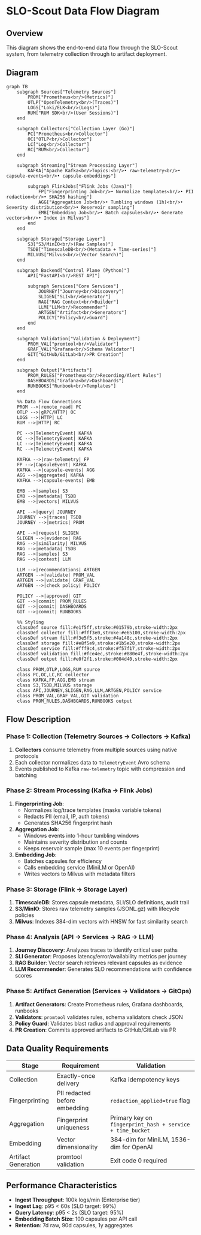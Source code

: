 # SLO-Scout Data Flow Diagram

## Overview
This diagram shows the end-to-end data flow through the SLO-Scout system, from telemetry collection through to artifact deployment.

## Diagram

```mermaid
graph TB
    subgraph Sources["Telemetry Sources"]
        PROM["Prometheus<br/>(Metrics)"]
        OTLP["OpenTelemetry<br/>(Traces)"]
        LOGS["Loki/ELK<br/>(Logs)"]
        RUM["RUM SDK<br/>(User Sessions)"]
    end

    subgraph Collectors["Collection Layer (Go)"]
        PC["Prometheus<br/>Collector"]
        OC["OTLP<br/>Collector"]
        LC["Log<br/>Collector"]
        RC["RUM<br/>Collector"]
    end

    subgraph Streaming["Stream Processing Layer"]
        KAFKA["Apache Kafka<br/>Topics:<br/>• raw-telemetry<br/>• capsule-events<br/>• capsule-embeddings"]

        subgraph FlinkJobs["Flink Jobs (Java)"]
            FP["Fingerprinting Job<br/>• Normalize templates<br/>• PII redaction<br/>• SHA256 hashing"]
            AGG["Aggregation Job<br/>• Tumbling windows (1h)<br/>• Severity distribution<br/>• Reservoir sampling"]
            EMB["Embedding Job<br/>• Batch capsules<br/>• Generate vectors<br/>• Index in Milvus"]
        end
    end

    subgraph Storage["Storage Layer"]
        S3["S3/MinIO<br/>(Raw Samples)"]
        TSDB["TimescaleDB<br/>(Metadata + Time-series)"]
        MILVUS["Milvus<br/>(Vector Search)"]
    end

    subgraph Backend["Control Plane (Python)"]
        API["FastAPI<br/>REST API"]

        subgraph Services["Core Services"]
            JOURNEY["Journey<br/>Discovery"]
            SLIGEN["SLI<br/>Generator"]
            RAG["RAG Context<br/>Builder"]
            LLM["LLM<br/>Recommender"]
            ARTGEN["Artifact<br/>Generators"]
            POLICY["Policy<br/>Guard"]
        end
    end

    subgraph Validation["Validation & Deployment"]
        PROM_VAL["promtool<br/>Validator"]
        GRAF_VAL["Grafana<br/>Schema Validator"]
        GIT["GitHub/GitLab<br/>PR Creation"]
    end

    subgraph Output["Artifacts"]
        PROM_RULES["Prometheus<br/>Recording/Alert Rules"]
        DASHBOARDS["Grafana<br/>Dashboards"]
        RUNBOOKS["Runbook<br/>Templates"]
    end

    %% Data Flow Connections
    PROM -->|remote_read| PC
    OTLP -->|gRPC/HTTP| OC
    LOGS -->|HTTP| LC
    RUM -->|HTTP| RC

    PC -->|TelemetryEvent| KAFKA
    OC -->|TelemetryEvent| KAFKA
    LC -->|TelemetryEvent| KAFKA
    RC -->|TelemetryEvent| KAFKA

    KAFKA -->|raw-telemetry| FP
    FP -->|CapsuleEvent| KAFKA
    KAFKA -->|capsule-events| AGG
    AGG -->|aggregated| KAFKA
    KAFKA -->|capsule-events| EMB

    EMB -->|samples| S3
    EMB -->|metadata| TSDB
    EMB -->|vectors| MILVUS

    API -->|query| JOURNEY
    JOURNEY -->|traces| TSDB
    JOURNEY -->|metrics| PROM

    API -->|request| SLIGEN
    SLIGEN -->|evidence| RAG
    RAG -->|similarity| MILVUS
    RAG -->|metadata| TSDB
    RAG -->|samples| S3
    RAG -->|context| LLM

    LLM -->|recommendations| ARTGEN
    ARTGEN -->|validate| PROM_VAL
    ARTGEN -->|validate| GRAF_VAL
    ARTGEN -->|check policy| POLICY

    POLICY -->|approved| GIT
    GIT -->|commit| PROM_RULES
    GIT -->|commit| DASHBOARDS
    GIT -->|commit| RUNBOOKS

    %% Styling
    classDef source fill:#e1f5ff,stroke:#01579b,stroke-width:2px
    classDef collector fill:#fff3e0,stroke:#e65100,stroke-width:2px
    classDef stream fill:#f3e5f5,stroke:#4a148c,stroke-width:2px
    classDef storage fill:#e8f5e9,stroke:#1b5e20,stroke-width:2px
    classDef service fill:#fff9c4,stroke:#f57f17,stroke-width:2px
    classDef validation fill:#fce4ec,stroke:#880e4f,stroke-width:2px
    classDef output fill:#e0f2f1,stroke:#004d40,stroke-width:2px

    class PROM,OTLP,LOGS,RUM source
    class PC,OC,LC,RC collector
    class KAFKA,FP,AGG,EMB stream
    class S3,TSDB,MILVUS storage
    class API,JOURNEY,SLIGEN,RAG,LLM,ARTGEN,POLICY service
    class PROM_VAL,GRAF_VAL,GIT validation
    class PROM_RULES,DASHBOARDS,RUNBOOKS output
```

## Flow Description

### Phase 1: Collection (Telemetry Sources → Collectors → Kafka)
1. **Collectors** consume telemetry from multiple sources using native protocols
2. Each collector normalizes data to `TelemetryEvent` Avro schema
3. Events published to Kafka `raw-telemetry` topic with compression and batching

### Phase 2: Stream Processing (Kafka → Flink Jobs)
1. **Fingerprinting Job**:
   - Normalizes log/trace templates (masks variable tokens)
   - Redacts PII (email, IP, auth tokens)
   - Generates SHA256 fingerprint hash
2. **Aggregation Job**:
   - Windows events into 1-hour tumbling windows
   - Maintains severity distribution and counts
   - Keeps reservoir sample (max 10 events per fingerprint)
3. **Embedding Job**:
   - Batches capsules for efficiency
   - Calls embedding service (MiniLM or OpenAI)
   - Writes vectors to Milvus with metadata filters

### Phase 3: Storage (Flink → Storage Layer)
1. **TimescaleDB**: Stores capsule metadata, SLI/SLO definitions, audit trail
2. **S3/MinIO**: Stores raw telemetry samples (JSONL.gz) with lifecycle policies
3. **Milvus**: Indexes 384-dim vectors with HNSW for fast similarity search

### Phase 4: Analysis (API → Services → RAG → LLM)
1. **Journey Discovery**: Analyzes traces to identify critical user paths
2. **SLI Generator**: Proposes latency/error/availability metrics per journey
3. **RAG Builder**: Vector search retrieves relevant capsules as evidence
4. **LLM Recommender**: Generates SLO recommendations with confidence scores

### Phase 5: Artifact Generation (Services → Validators → GitOps)
1. **Artifact Generators**: Create Prometheus rules, Grafana dashboards, runbooks
2. **Validators**: `promtool` validates rules, schema validators check JSON
3. **Policy Guard**: Validates blast radius and approval requirements
4. **PR Creation**: Commits approved artifacts to GitHub/GitLab via PR

## Data Quality Requirements

| Stage | Requirement | Validation |
|-------|-------------|------------|
| Collection | Exactly-once delivery | Kafka idempotency keys |
| Fingerprinting | PII redacted before embedding | `redaction_applied=true` flag |
| Aggregation | Fingerprint uniqueness | Primary key on `fingerprint_hash + service + time_bucket` |
| Embedding | Vector dimensionality | 384-dim for MiniLM, 1536-dim for OpenAI |
| Artifact Generation | promtool validation | Exit code 0 required |

## Performance Characteristics

- **Ingest Throughput**: 100k logs/min (Enterprise tier)
- **Ingest Lag**: p95 < 60s (SLO target: 99%)
- **Query Latency**: p95 < 2s (SLO target: 95%)
- **Embedding Batch Size**: 100 capsules per API call
- **Retention**: 7d raw, 90d capsules, 1y aggregates
